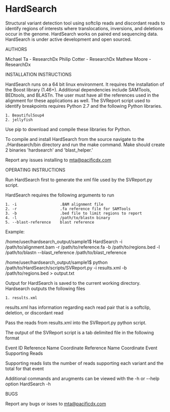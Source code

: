 HardSearch
==========

Structural variant detection tool using softclip reads and discordant reads to
identify regions of interests where translocations, inversions, and deletions 
occur in the genome. HardSearch works on paired end sequencing data. HardSearch 
is under active development and open sourced.

AUTHORS

Michael Ta - ResearchDx 
Philip Cotter - ResearchDx
Mathew Moore - ResearchDx

INSTALLATION INSTRUCTIONS

HardSearch runs on a 64 bit linux environment. It requires the installation of 
the Boost library (1.46+). Additional dependencies include SAMTools, BEDtools,
and BLASTn. The user must have all the references used in the alignment for these 
applications as well. The SVReport script used to identify breakpoints requires 
Python 2.7 and the following Python libraries.

    1. BeautifulSoup4
    2. jellyfish

Use pip to download and compile these libraries for Python.

To compile and install HardSearch from the source navigate to the 
./Hardsearch/bin directory and run the make command. Make should create 2 
binaries 'hardsearch' and 'blast_helper.'

Report any issues installing to mta@pacificdx.com

OPERATING INSTRUCTIONS

Run HardSearch first to generate the xml file used by the SVReport.py script. 

HardSearch requires the following arguments to run

    1. -i                   .BAM alignment file
    2. -r                   .fa reference file for SAMTools
    3. -b                   .bed file to limit regions to report
    4. -l                   /path/to/blastn binary
    5. --blast-reference    blast reference

Example:

/home/user/hardsearch_output/sample1$ HardSearch -i /path/to/alignment.bam
    -r /path/to/reference.fa -b /path/to/regions.bed -l /path/to/blastn
    --blast_reference /path/to/blast_reference

/home/user/hardsearch_output/sample1$ python /path/to/HardSearch/scripts/SVReport.py 
    -i results.xml -b /path/to/regions.bed > output.txt

Output for HardSearch is saved to the current working directory. Hardsearch
outputs the following files

    1. results.xml

results.xml has information regarding each read pair that is a softclip, 
deletion, or discordant read

Pass the reads from results.xml into the SVReport.py python script.

The output of the SVReport script is a tab delimited file in the following format

Event ID    Reference Name  Coordinate  Reference Name  Coordinate  Event   Supporting Reads

Supporting reads lists the number of reads supporting each variant and the total 
for that event

Additional commands and arugments can be viewed with the -h or --help option
HardSearch -h

BUGS

Report any bugs or isses to mta@pacificdx.com